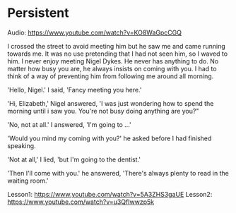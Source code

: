# Persistent

Audio: https://www.youtube.com/watch?v=KO8WaGpcCGQ

I crossed the street to avoid meeting him but he saw me and came running towards me. It was no use pretending that I had not seen him, so I waved to him. I never enjoy meeting Nigel Dykes. He never has anything to do. No matter how busy you are, he always insists on coming with you. I had to think of a way of preventing him from following me around all morning.

'Hello, Nigel.' I said, 'Fancy meeting you here.'

'Hi, Elizabeth,' Nigel answered, 'I was just wondering how to spend the morning until i saw you. You're not busy doing anything are you?"

'No, not at all.' I answered, 'I'm going to ...'

'Would you mind my coming with you?' he asked before I had finished speaking.

'Not at all,' I lied, 'but I'm going to the dentist.'

'Then I'll come with you.' he answered, 'There's always plenty to read in the waiting room.'

Lesson1: https://www.youtube.com/watch?v=5A3ZHS3gaUE
Lesson2: https://www.youtube.com/watch?v=u3QfIwwzp5k
